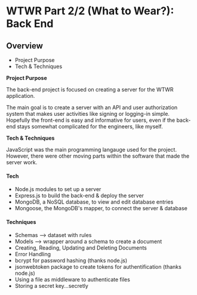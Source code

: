 # WTWR Part 2/2 (What to Wear?): Back End

## Overview

-   Project Purpose
-   Tech & Techniques

**Project Purpose**

The back-end project is focused on creating a server for the WTWR application.

The main goal is to create a server with an API and user authorization system that makes user activities like signing or logging-in simple. Hopefully the front-end is easy and informative for users, even if the back-end stays somewhat complicated for the engineers, like myself.

**Tech & Techniques**

JavaScript was the main programming langauge used for the project. However, there were other moving parts within the software that made the server work.

#### Tech

-   Node.js modules to set up a server
-   Express.js to build the back-end & deploy the server
-   MongoDB, a NoSQL database, to view and edit database entries
-   Mongoose, the MongoDB's mapper, to connect the server & database

#### Techniques

-   Schemas --> dataset with rules
-   Models --> wrapper around a schema to create a document
-   Creating, Reading, Updating and Deleting Documents
-   Error Handling
-   bcrypt for password hashing (thanks node.js)
-   jsonwebtoken package to create tokens for authentification (thanks node.js)
-   Using a file as middleware to authenticate files
-   Storing a secret key...secretly
